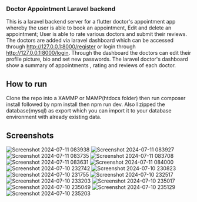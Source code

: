 ### Doctor Appointment Laravel backend

This is a laravel backend server for a flutter doctor's appointment app whereby the user is able to book an appointment, Edit and delete an appointment; User is able to rate various doctors and submit their reviews. The doctors are added via laravel dashboard which can be accessed through http://127.0.0.1:8000/register or login through http://127.0.0.1:8000/login. Through the dashboard the doctors can edit their profile picture, bio and set new passwords. The laravel doctor's dashboard show a summary of appointments , rating and reviews of each doctor.

## How to run
Clone the repo into a XAMMP or MAMP(htdocs folder) then run composer install followed by npm install then npm run dev. Also I zipped the database(mysql) as export which you can import it to your database environment with already existing data.

## Screenshots

![Screenshot 2024-07-11 083938](https://github.com/GisoreB/doctor-appointment-backend/assets/144854877/5cdeebf9-5776-4a44-8b40-e3d7b3e52df7)
![Screenshot 2024-07-11 083927](https://github.com/GisoreB/doctor-appointment-backend/assets/144854877/b73820ab-f3c1-4037-827e-0818568e817d)
![Screenshot 2024-07-11 083735](https://github.com/GisoreB/doctor-appointment-backend/assets/144854877/272531c8-4e0b-48d6-b6fa-dc8a8994ff07)
![Screenshot 2024-07-11 083708](https://github.com/GisoreB/doctor-appointment-backend/assets/144854877/2f88f7a0-c299-4b87-adaa-e1539de77dab)
![Screenshot 2024-07-11 083631](https://github.com/GisoreB/doctor-appointment-backend/assets/144854877/9837859f-44a0-4bb2-b189-1afa34c990d1)
![Screenshot 2024-07-11 084000](https://github.com/GisoreB/doctor-appointment-backend/assets/144854877/127c3a4e-c160-4bc8-8151-c57527177360)
![Screenshot 2024-07-10 232742](https://github.com/GisoreB/doctor-appointment-backend/assets/144854877/7c72b70f-c9e4-4d8a-94da-758c7569bd06)
![Screenshot 2024-07-10 230823](https://github.com/GisoreB/doctor-appointment-backend/assets/144854877/6019400d-0866-4892-a0e2-a2040868e52f)
![Screenshot 2024-07-10 231755](https://github.com/GisoreB/doctor-appointment-backend/assets/144854877/be876d4c-fbe7-42df-8d9b-a53d2fc94f03)
![Screenshot 2024-07-10 232517](https://github.com/GisoreB/doctor-appointment-backend/assets/144854877/e03dfc97-bbbe-488b-a200-58bf89213318)
![Screenshot 2024-07-10 233203](https://github.com/GisoreB/doctor-appointment-backend/assets/144854877/f83f4a9c-b99f-40c5-892a-a0a58ce0c33c)
![Screenshot 2024-07-10 235017](https://github.com/GisoreB/doctor-appointment-backend/assets/144854877/94893d02-a32a-45a9-afa5-daca56844c70)
![Screenshot 2024-07-10 235049](https://github.com/GisoreB/doctor-appointment-backend/assets/144854877/f034197a-0bb2-4b24-bb3f-cb98939cedf1)
![Screenshot 2024-07-10 235129](https://github.com/GisoreB/doctor-appointment-backend/assets/144854877/c363215e-2311-4971-83bb-c1b86d6ed418)
![Screenshot 2024-07-10 235203](https://github.com/GisoreB/doctor-appointment-backend/assets/144854877/9b5f875b-bdaa-486c-8ba5-43618a497cc7)
